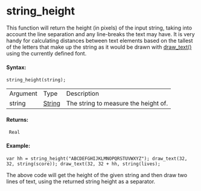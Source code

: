 # string_height

This function will return the height (in pixels) of the input string,
taking into account the line separation and any line-breaks the text may
have. It is very handy for calculating distances between text elements
based on the tallest of the letters that make up the string as it would
be drawn with [ draw_text() ](../Drawing/Text/draw_text) using the
currently defined font.

#### Syntax:

``` gml
string_height(string);
```

|          |                                                                        |                                      |
|----------|------------------------------------------------------------------------|--------------------------------------|
| Argument | Type                                                                   | Description                          |
| string   |  [String](../../../../GameMaker_Language/GML_Overview/Data_Types)  | The string to measure the height of. |

#### Returns:

``` gml
 Real
```

#### Example:

``` gml
var hh = string_height("ABCDEFGHIJKLMNOPQRSTUVWXYZ"); draw_text(32, 32, string(score)); draw_text(32, 32 + hh, string(lives);
```

The above code will get the height of the given string and then draw two
lines of text, using the returned string height as a separator.
